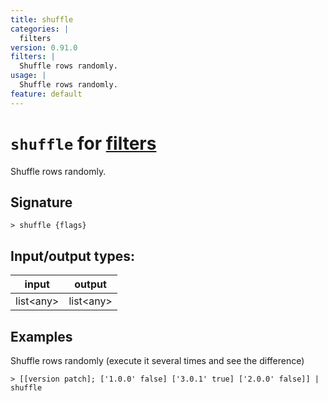 ```yaml
---
title: shuffle
categories: |
  filters
version: 0.91.0
filters: |
  Shuffle rows randomly.
usage: |
  Shuffle rows randomly.
feature: default
---
```

<!-- This file is automatically generated. Please edit the command in https://github.com/nushell/nushell instead. -->

# `shuffle` for [filters](/commands/categories/filters.md)

<div class='command-title'>Shuffle rows randomly.</div>

## Signature

```> shuffle {flags} ```


## Input/output types:

| input     | output    |
| --------- | --------- |
| list\<any\> | list\<any\> |

## Examples

Shuffle rows randomly (execute it several times and see the difference)
```nu
> [[version patch]; ['1.0.0' false] ['3.0.1' true] ['2.0.0' false]] | shuffle

```
